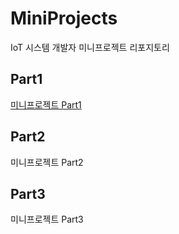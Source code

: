 # MiniProjects
IoT 시스템 개발자 미니프로젝트 리포지토리

## Part1
[미니프로젝트 Part1](https://github.com/JJunee96/MiniProjects/tree/main/Part1)

## Part2
미니프로젝트 Part2

## Part3
미니프로젝트 Part3
